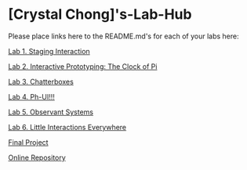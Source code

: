 
# [Crystal Chong]'s-Lab-Hub


Please place links here to the README.md's for each of your labs here:

[Lab 1. Staging Interaction](Lab%201/)

[Lab 2. Interactive Prototyping: The Clock of Pi](Lab%202/)

[Lab 3. Chatterboxes](Lab%203/)

[Lab 4. Ph-UI!!!](Lab%204/)

[Lab 5. Observant Systems](Lab%205/)

[Lab 6. Little Interactions Everywhere](Lab%206/)

[Final Project]([https://github.com/FAR-Lab/Developing-and-Designing-Interactive-Devices/blob/2023Fall/FinalProject.md](https://github.com/crystalchong0058/Interactive-Lab-Hub/tree/Fall2023/Final%20Project))

[Online Repository](https://github.com/FAR-Lab/Developing-and-Designing-Interactive-Devices/blob/2023Fall/FinalProject.md)


